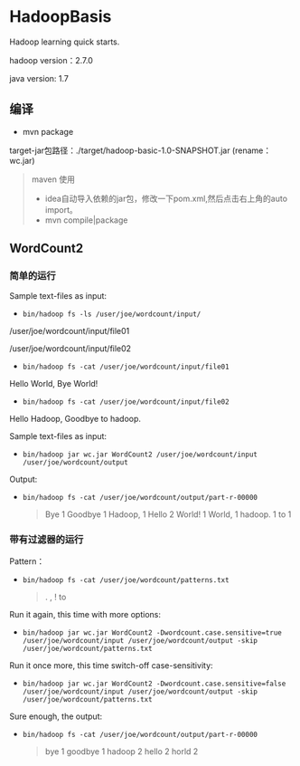 # HadoopBasis
Hadoop learning quick starts.

hadoop version：2.7.0

java version: 1.7

## 编译
- mvn package

target-jar包路径：./target/hadoop-basic-1.0-SNAPSHOT.jar (rename：wc.jar)

> maven 使用
> * idea自动导入依赖的jar包，修改一下pom.xml,然后点击右上角的auto import。
> * mvn compile|package

## WordCount2
### 简单的运行
Sample text-files as input:

- `bin/hadoop fs -ls /user/joe/wordcount/input/`

/user/joe/wordcount/input/file01

/user/joe/wordcount/input/file02

- `bin/hadoop fs -cat /user/joe/wordcount/input/file01`

Hello World, Bye World!

- `bin/hadoop fs -cat /user/joe/wordcount/input/file02`

Hello Hadoop, Goodbye to hadoop.


Sample text-files as input:

- `bin/hadoop jar wc.jar WordCount2 /user/joe/wordcount/input /user/joe/wordcount/output`

Output:

- `bin/hadoop fs -cat /user/joe/wordcount/output/part-r-00000`

  > Bye 1
  > Goodbye 1
  > Hadoop, 1
  > Hello 2
  > World! 1
  > World, 1
  > hadoop. 1
  > to 1

### 带有过滤器的运行
Pattern：

- `bin/hadoop fs -cat /user/joe/wordcount/patterns.txt`
	> \.
	> \,
	> \!
	> to

Run it again, this time with more options:

- `bin/hadoop jar wc.jar WordCount2 -Dwordcount.case.sensitive=true /user/joe/wordcount/input /user/joe/wordcount/output -skip /user/joe/wordcount/patterns.txt`

Run it once more, this time switch-off case-sensitivity:

- `bin/hadoop jar wc.jar WordCount2 -Dwordcount.case.sensitive=false /user/joe/wordcount/input /user/joe/wordcount/output -skip /user/joe/wordcount/patterns.txt`

Sure enough, the output:

- `bin/hadoop fs -cat /user/joe/wordcount/output/part-r-00000`

	> bye 1
	> goodbye 1
	> hadoop 2
	> hello 2
	> horld 2
